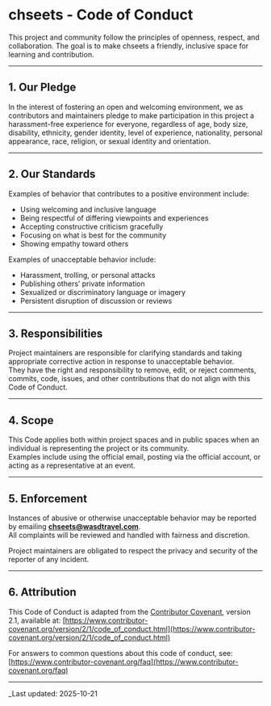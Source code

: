 # chseets - Code of Conduct

This project and community follow the principles of openness, respect, and
collaboration. The goal is to make chseets a friendly, inclusive space for
learning and contribution.

---

## 1. Our Pledge

In the interest of fostering an open and welcoming environment, we as
contributors and maintainers pledge to make participation in this project
a harassment-free experience for everyone, regardless of age, body size,
disability, ethnicity, gender identity, level of experience, nationality,
personal appearance, race, religion, or sexual identity and orientation.

---

## 2. Our Standards

Examples of behavior that contributes to a positive environment include:

- Using welcoming and inclusive language  
- Being respectful of differing viewpoints and experiences  
- Accepting constructive criticism gracefully  
- Focusing on what is best for the community  
- Showing empathy toward others

Examples of unacceptable behavior include:

- Harassment, trolling, or personal attacks  
- Publishing others’ private information  
- Sexualized or discriminatory language or imagery  
- Persistent disruption of discussion or reviews

---

## 3. Responsibilities

Project maintainers are responsible for clarifying standards and taking
appropriate corrective action in response to unacceptable behavior.  
They have the right and responsibility to remove, edit, or reject comments,
commits, code, issues, and other contributions that do not align with this
Code of Conduct.

---

## 4. Scope

This Code applies both within project spaces and in public spaces when an
individual is representing the project or its community.  
Examples include using the official email, posting via the official account, or
acting as a representative at an event.

---

## 5. Enforcement

Instances of abusive or otherwise unacceptable behavior may be reported by
emailing **[chseets@wasdtravel.com](mailto:chseets@wasdtravel.com)**.  
All complaints will be reviewed and handled with fairness and discretion.

Project maintainers are obligated to respect the privacy and security of the
reporter of any incident.

---

## 6. Attribution

This Code of Conduct is adapted from the [Contributor Covenant][homepage],
version 2.1, available at:
[https://www.contributor-covenant.org/version/2/1/code_of_conduct.html](https://www.contributor-covenant.org/version/2/1/code_of_conduct.html)

For answers to common questions about this code of conduct, see:
[https://www.contributor-covenant.org/faq](https://www.contributor-covenant.org/faq)

[homepage]: [https://www.contributor-covenant.org](https://www.contributor-covenant.org)

---

_Last updated: 2025-10-21
